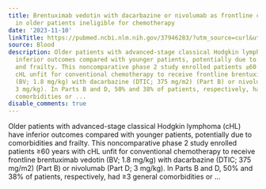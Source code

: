 ```yaml
---
title: Brentuximab vedotin with dacarbazine or nivolumab as frontline cHL therapy
  in older patients ineligible for chemotherapy
date: '2023-11-10'
linkTitle: https://pubmed.ncbi.nlm.nih.gov/37946283/?utm_source=curl&utm_medium=rss&utm_campaign=journals&utm_content=7603509&fc=None&ff=20231111170732&v=2.17.9.post6+86293ac
source: Blood
description: Older patients with advanced-stage classical Hodgkin lymphoma (cHL) have
  inferior outcomes compared with younger patients, potentially due to comorbidities
  and frailty. This noncomparative phase 2 study enrolled patients ≥60 years with
  cHL unfit for conventional chemotherapy to receive frontline brentuximab vedotin
  (BV; 1.8 mg/kg) with dacarbazine (DTIC; 375 mg/m2) (Part B) or nivolumab (Part D;
  3 mg/kg). In Parts B and D, 50% and 38% of patients, respectively, had ≥3 general
  comorbidities or ...
disable_comments: true
---
```

Older patients with advanced-stage classical Hodgkin lymphoma (cHL) have inferior outcomes compared with younger patients, potentially due to comorbidities and frailty. This noncomparative phase 2 study enrolled patients ≥60 years with cHL unfit for conventional chemotherapy to receive frontline brentuximab vedotin (BV; 1.8 mg/kg) with dacarbazine (DTIC; 375 mg/m2) (Part B) or nivolumab (Part D; 3 mg/kg). In Parts B and D, 50% and 38% of patients, respectively, had ≥3 general comorbidities or ...